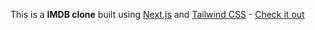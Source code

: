 This is a <strong>IMDB clone</strong> built using [Next.js](https://nextjs.org/) and [Tailwind CSS](https://tailwindcss.com/) - [Check it out](https://movie-next-mg.netlify.app/)
